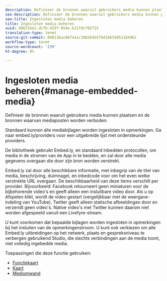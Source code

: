 ```yaml
---
description: Definieer de bronnen waaruit gebruikers media kunnen plaatsen en de bronnen waarvan mediaposten worden verboden.
seo-description: Definieer de bronnen waaruit gebruikers media kunnen plaatsen en de bronnen waarvan mediaposten worden verboden.
seo-title: Ingesloten media beheren
title: Ingesloten media beheren
uuid: d8621be1-dcfb-429f-954e-b21fdcf02715
translation-type: tm+mt
source-git-commit: 09011bac06f4a1c39836455f9d16654952184962
workflow-type: tm+mt
source-wordcount: '239'
ht-degree: 0%

---
```



# Ingesloten media beheren{#manage-embedded-media}

Definieer de bronnen waaruit gebruikers media kunnen plaatsen en de bronnen waarvan mediaposten worden verboden.

Standaard kunnen alle mediabijlagen worden ingesloten in opmerkingen. Ga naar embed.ly/providers voor een uitgebreide lijst met ondersteunde providers.

De bibliotheek gebruikt Embed.ly, en standaard Inbedden protocollen, om media in de stromen van de App in te bedden, en zal door alle media gegevens overgaan die door zijn bron worden verstrekt.

Embed.ly zal door alle beschikbare informatie, met inbegrip van de titel van media, beschrijving, duimnagel, en inbedcode voor om het even welke verstrekte URL overgaan. De beschikbaarheid van deze items verschilt per provider. Bijvoorbeeld: Facebook retourneert geen miniaturen voor de bijbehorende video&#39;s en geeft alleen een insluitbare video door. Als u op Afspelen klikt, wordt de video gestart (vergelijkbaar met de weergave-indeling van YouTube). Twitter geeft alleen statische afbeeldingen door en verzendt geen video&#39;s. Native video&#39;s met Twitter kunnen daarom niet worden afgespeeld vanuit een Livefyre-stream.

U kunt voorkomen dat bepaalde bijlagen worden ingesloten in opmerkingen bij het insluiten van de opmerkingenstroom. U kunt ook verkiezen om alle Embed.ly uitbreidingen op het netwerk, plaats en gespreksniveau te verbergen gebruikend Studio, die slechts verbindingen aan de media toont, niet volledig ingebedde media.

Toepassingen die deze functie gebruiken:

* [Functiekaart](/help/using/c-about-apps/c-feature-card-app/c-feature-card-app.md#c_feature_card_app)
* [Kaart](/help/using/c-about-apps/c-map-app/c-map-app.md#c_map_app)
* [Mediumwand](/help/using/c-about-apps/c-media-wall-app/c-media-wall-app.md#c_media_wall_app)

